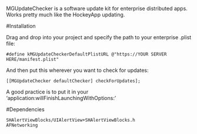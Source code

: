 MGUpdateChecker is a software update kit for enterprise distributed apps. Works pretty much like the HockeyApp updating.

#Installation

Drag and drop into your project and specify the path to your enterprise .plist file:

	#define kMGUpdateCheckerDefaultPlistURL @"https://YOUR SERVER HERE/manifest.plist"

And then put this wherever you want to check for updates:

	[[MGUpdateChecker defaultChecker] checkForUpdates];

A good practice is to put it in your 	‘application:willFinishLaunchingWithOptions:’

#Dependencies

	SHAlertViewBlocks/UIAlertView+SHAlertViewBlocks.h
	AFNetworking